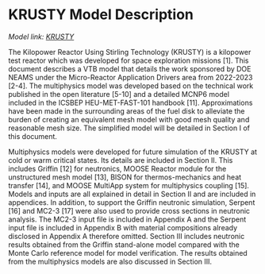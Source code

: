 # KRUSTY Model Description

*Model link: [KRUSTY](https://github.com/idaholab/virtual_test_bed/microreactors/KRUSTY)*

The Kilopower Reactor Using Stirling Technology (KRUSTY) is a kilopower test reactor which was developed for space exploration missions [1]. This document describes a VTB model that details the work sponsored by DOE NEAMS under the Micro-Reactor Application Drivers area from 2022-2023 [2-4]. The multiphysics model was developed based on the technical work published in the open literature [5-10] and a detailed MCNP6 model included in the ICSBEP HEU-MET-FAST-101 handbook [11]. Approximations have been made in the surrounding areas of the fuel disk to alleviate the burden of creating an equivalent mesh model with good mesh quality and reasonable mesh size. The simplified model will be detailed in Section I of this document.

Multiphysics models were developed for future simulation of the KRUSTY at cold or warm critical states. Its details are included in Section II. This includes Griffin [12] for neutronics, MOOSE Reactor module for the unstructured mesh model [13], BISON for thermos-mechanics and heat transfer [14], and MOOSE MultiApp system for multiphysics coupling [15]. Models and inputs are all explained in detail in Section II and are included in appendices. In addition, to support the Griffin neutronic simulation, Serpent [16] and MC2-3 [17] were also used to provide cross sections in neutronic analysis. The MC2-3 input file is included in Appendix A and the Serpent input file is included in Appendix B with material compositions already disclosed in Appendix A therefore omitted. Section III includes neutronic results obtained from the Griffin stand-alone model compared with the Monte Carlo reference model for model verification. The results obtained from the multiphysics models are also discussed in Section III.


